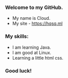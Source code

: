 ### Welcome to my GitHub.

- My name is Cloud.
- My site - https://hqsq.ml

### My skills:

- I am learning Java.
- I am good at Linux.
- Learning a little html css.

### Good luck!
